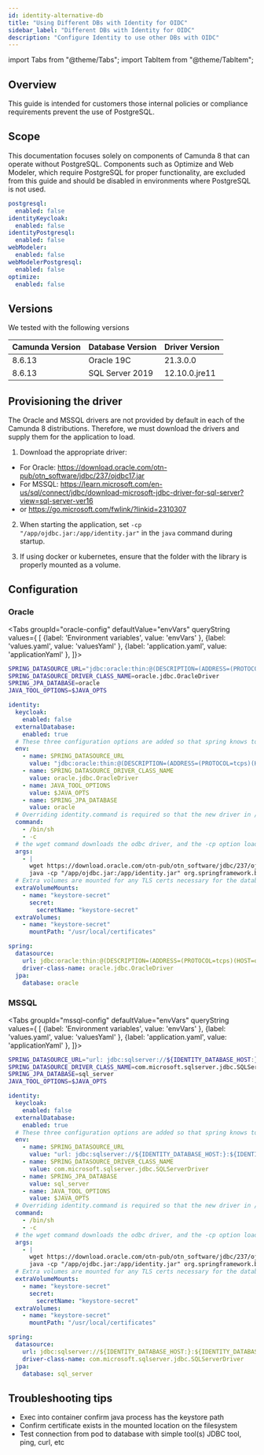 ```yaml
---
id: identity-alternative-db
title: "Using Different DBs with Identity for OIDC"
sidebar_label: "Different DBs with Identity for OIDC"
description: "Configure Identity to use other DBs with OIDC"
---
```


import Tabs from "@theme/Tabs";
import TabItem from "@theme/TabItem";

## Overview

This guide is intended for customers those internal policies or compliance requirements prevent the use of PostgreSQL.

## Scope

This documentation focuses solely on components of Camunda 8 that can operate without PostgreSQL. Components such as Optimize and Web Modeler, which require PostgreSQL for proper functionality, are excluded from this guide and should be disabled in environments where PostgreSQL is not used.

```yaml
postgresql:
  enabled: false
identityKeycloak:
  enabled: false
identityPostgresql:
  enabled: false
webModeler:
  enabled: false
webModelerPostgresql:
  enabled: false
optimize:
  enabled: false
```

## Versions

We tested with the following versions

| Camunda Version | Database Version | Driver Version |
| --------------- | ---------------- | -------------- |
| 8.6.13          | Oracle 19C       | 21.3.0.0       |
| 8.6.13          | SQL Server 2019  | 12.10.0.jre11  |

## Provisioning the driver

The Oracle and MSSQL drivers are not provided by default in each of the Camunda 8 distributions. Therefore, we must download the drivers and supply them for the application to load.

1. Download the appropriate driver:

- For Oracle: https://download.oracle.com/otn-pub/otn_software/jdbc/237/ojdbc17.jar
- For MSSQL: https://learn.microsoft.com/en-us/sql/connect/jdbc/download-microsoft-jdbc-driver-for-sql-server?view=sql-server-ver16
- or https://go.microsoft.com/fwlink/?linkid=2310307

2. When starting the application, set `-cp "/app/ojdbc.jar:/app/identity.jar"` in the `java` command during startup.

3. If using docker or kubernetes, ensure that the folder with the library is properly mounted as a volume.

## Configuration

### Oracle

<Tabs groupId="oracle-config" defaultValue="envVars" queryString values={
[
{label: 'Environment variables', value: 'envVars' },
{label: 'values.yaml', value: 'valuesYaml' },
{label: 'application.yaml', value: 'applicationYaml' },
]}>
<TabItem value="envVars">

```sh
SPRING_DATASOURCE_URL="jdbc:oracle:thin:@(DESCRIPTION=(ADDRESS=(PROTOCOL=tcps)(HOST=${IDENTITY_DATABASE_HOST:})(PORT=${IDENTITY_DATABASE_PORT:}))(CONNECT_DATA=(SERVICE_NAME=${IDENTITY_DATABASE_NAME:})))"
SPRING_DATASOURCE_DRIVER_CLASS_NAME=oracle.jdbc.OracleDriver
SPRING_JPA_DATABASE=oracle
JAVA_TOOL_OPTIONS=$JAVA_OPTS

```

</TabItem>
<TabItem value="valuesYaml">

```yaml
identity:
  keycloak:
    enabled: false
  externalDatabase:
    enabled: true
  # These three configuration options are added so that spring knows to connect to oracledb using it's client library
  env:
    - name: SPRING_DATASOURCE_URL
      value: "jdbc:oracle:thin:@(DESCRIPTION=(ADDRESS=(PROTOCOL=tcps)(HOST=${IDENTITY_DATABASE_HOST:})(PORT=${IDENTITY_DATABASE_PORT:}))(CONNECT_DATA=(SERVICE_NAME=${IDENTITY_DATABASE_NAME:})))"
    - name: SPRING_DATASOURCE_DRIVER_CLASS_NAME
      value: oracle.jdbc.OracleDriver
    - name: JAVA_TOOL_OPTIONS
      value: $JAVA_OPTS
    - name: SPRING_JPA_DATABASE
      value: oracle
  # Overriding identity.command is required so that the new driver in /app will be loaded upon startup.
  command:
    - /bin/sh
    - -c
  # the wget command downloads the odbc driver, and the -cp option loads the jar in the classpath so that the module is loaded. It could be replaced with an initContainer or by loading a volume that already has the odbc driver inside.
  args:
    - |
      wget https://download.oracle.com/otn-pub/otn_software/jdbc/237/ojdbc17.jar -O /app/ojdbc.jar
      java -cp "/app/ojdbc.jar:/app/identity.jar" org.springframework.boot.loader.launch.JarLauncher
  # Extra volumes are mounted for any TLS certs necessary for the database:
  extraVolumeMounts:
    - name: "keystore-secret"
      secret:
        secretName: "keystore-secret"
  extraVolumes:
    - name: "keystore-secret"
      mountPath: "/usr/local/certificates"
```

</TabItem>
<TabItem value="applicationYaml">

```yaml
spring:
  datasource:
    url: jdbc:oracle:thin:@(DESCRIPTION=(ADDRESS=(PROTOCOL=tcps)(HOST=oracle.example.com)(PORT=2484))(CONNECT_DATA=(SERVICE_NAME=orcl)))
    driver-class-name: oracle.jdbc.OracleDriver
  jpa:
    database: oracle
```

</TabItem>
</Tabs>

### MSSQL

<Tabs groupId="mssql-config" defaultValue="envVars" queryString values={
[
{label: 'Environment variables', value: 'envVars' },
{label: 'values.yaml', value: 'valuesYaml' },
{label: 'application.yaml', value: 'applicationYaml' },
]}>
<TabItem value="envVars">

```sh
SPRING_DATASOURCE_URL="url: jdbc:sqlserver://${IDENTITY_DATABASE_HOST:}:${IDENTITY_DATABASE_PORT:};databaseName=${IDENTITY_DATABASE_NAME:};encrypt=true;hostNameInCertificate={CACERT_/CN};trustServerCertificate=false"
SPRING_DATASOURCE_DRIVER_CLASS_NAME=com.microsoft.sqlserver.jdbc.SQLServerDriver
SPRING_JPA_DATABASE=sql_server
JAVA_TOOL_OPTIONS=$JAVA_OPTS
```

</TabItem>
<TabItem value="valuesYaml">

```yaml
identity:
  keycloak:
    enabled: false
  externalDatabase:
    enabled: true
  # These three configuration options are added so that spring knows to connect to oracledb using it's client library
  env:
    - name: SPRING_DATASOURCE_URL
      value: "url: jdbc:sqlserver://${IDENTITY_DATABASE_HOST:}:${IDENTITY_DATABASE_PORT:};databaseName=${IDENTITY_DATABASE_NAME:};encrypt=true;hostNameInCertificate={CACERT_/CN};trustServerCertificate=false"
    - name: SPRING_DATASOURCE_DRIVER_CLASS_NAME
      value: com.microsoft.sqlserver.jdbc.SQLServerDriver
    - name: SPRING_JPA_DATABASE
      value: sql_server
    - name: JAVA_TOOL_OPTIONS
      value: $JAVA_OPTS
  # Overriding identity.command is required so that the new driver in /app will be loaded upon startup.
  command:
    - /bin/sh
    - -c
  # the wget command downloads the odbc driver, and the -cp option loads the jar in the classpath so that the module is loaded. It could be replaced with an initContainer or by loading a volume that already has the odbc driver inside.
  args:
    - |
      wget https://download.oracle.com/otn-pub/otn_software/jdbc/237/ojdbc17.jar -O /app/ojdbc.jar
      java -cp "/app/ojdbc.jar:/app/identity.jar" org.springframework.boot.loader.launch.JarLauncher
  # Extra volumes are mounted for any TLS certs necessary for the database:
  extraVolumeMounts:
    - name: "keystore-secret"
      secret:
        secretName: "keystore-secret"
  extraVolumes:
    - name: "keystore-secret"
      mountPath: "/usr/local/certificates"
```

</TabItem>
<TabItem value="applicationYaml">

```yaml
spring:
  datasource:
    url: jdbc:sqlserver://${IDENTITY_DATABASE_HOST:}:${IDENTITY_DATABASE_PORT:};databaseName=${IDENTITY_DATABASE_NAME:};encrypt=true;hostNameInCertificate={CACERT_/CN};trustServerCertificate=false
    driver-class-name: com.microsoft.sqlserver.jdbc.SQLServerDriver
  jpa:
    database: sql_server
```

</TabItem>

</Tabs>

## Troubleshooting tips

- Exec into container confirm java process has the keystore path
- Confirm certificate exists in the mounted location on the filesystem
- Test connection from pod to database with simple tool(s) JDBC tool, ping, curl, etc
